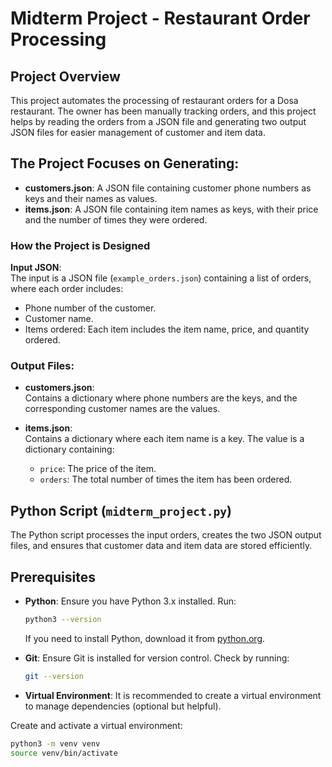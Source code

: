 # Midterm Project - Restaurant Order Processing

## Project Overview
This project automates the processing of restaurant orders for a Dosa restaurant. The owner has been manually tracking orders, and this project helps by reading the orders from a JSON file and generating two output JSON files for easier management of customer and item data.

## The Project Focuses on Generating:
- **customers.json**: A JSON file containing customer phone numbers as keys and their names as values.
- **items.json**: A JSON file containing item names as keys, with their price and the number of times they were ordered.

### How the Project is Designed
**Input JSON**:  
The input is a JSON file (`example_orders.json`) containing a list of orders, where each order includes:
- Phone number of the customer.
- Customer name.
- Items ordered: Each item includes the item name, price, and quantity ordered.

### Output Files:
- **customers.json**:  
  Contains a dictionary where phone numbers are the keys, and the corresponding customer names are the values.

- **items.json**:  
  Contains a dictionary where each item name is a key. The value is a dictionary containing:
  - `price`: The price of the item.
  - `orders`: The total number of times the item has been ordered.

## Python Script (`midterm_project.py`)
The Python script processes the input orders, creates the two JSON output files, and ensures that customer data and item data are stored efficiently.

## Prerequisites
- **Python**: Ensure you have Python 3.x installed. Run:
    ```bash
    python3 --version
    ```
    If you need to install Python, download it from [python.org](https://python.org).

- **Git**: Ensure Git is installed for version control. Check by running:
    ```bash
    git --version
    ```

- **Virtual Environment**: It is recommended to create a virtual environment to manage dependencies (optional but helpful).

Create and activate a virtual environment:
```bash
python3 -m venv venv
source venv/bin/activate

